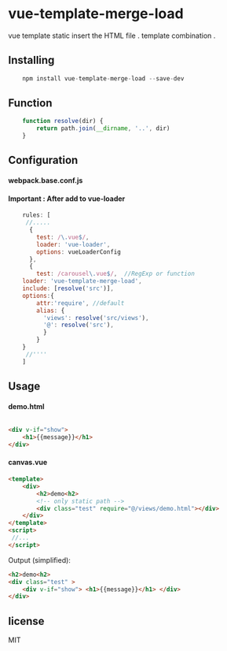 # vue-template-merge-load
vue template static insert the HTML file . template combination . 

## Installing
```javascript
	npm install vue-template-merge-load --save-dev
```
## Function

```javascript
	function resolve(dir) {
	    return path.join(__dirname, '..', dir)
	}
```
## Configuration
#### webpack.base.conf.js
#### Important : After add to vue-loader
```javascript
    rules: [
	 //.....
      {
        test: /\.vue$/,
        loader: 'vue-loader',
        options: vueLoaderConfig
	  },
      {
        test: /carousel\.vue$/,  //RegExp or function
	loader: 'vue-template-merge-load',
	include: [resolve('src')],
	options:{
		attr:'require', //default
		alias: {
		  'views': resolve('src/views'),
		  '@': resolve('src'),
		  }
		}
	}
	 //''''
	]
```

## Usage


#### demo.html

```html

<div v-if="show">
	<h1>{{message}}</h1>
</div>

```


#### canvas.vue


```html
<template>
	<div>
		<h2>demo<h2>
		<!-- only static path -->
		<div class="test" require="@/views/demo.html"></div>
	</div>
</template>
<script>
 //...
</script>
```

Output (simplified):

```html
<h2>demo<h2>
<div class="test" >
	<div v-if="show"> <h1>{{message}}</h1> </div>
</div>
```

## license
MIT


